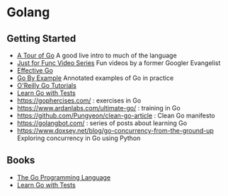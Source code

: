 # Golang

## Getting Started

* [A Tour of Go](https://tour.golang.org/) A good live intro to much of the language
* [Just for Func Video Series](https://www.youtube.com/channel/UC_BzFbxG2za3bp5NRRRXJSw) Fun videos by a former Googler Evangelist
* [Effective Go](https://golang.org/doc/effective_go.html)
* [Go By Example](https://gobyexample.com/) Annotated examples of Go in practice
* [O'Reilly Go Tutorials](https://learning.oreilly.com/videos/ultimate-go-programming/9780134757476)
* [Learn Go with Tests](https://quii.gitbook.io/learn-go-with-tests/)
* https://gophercises.com/ : exercises in Go
* https://www.ardanlabs.com/ultimate-go/ : training in Go
* https://github.com/Pungyeon/clean-go-article : Clean Go manifesto
* https://golangbot.com/ : series of posts about learning Go
* https://www.doxsey.net/blog/go-concurrency-from-the-ground-up Exploring concurrency in Go using Python

## Books

* [The Go Programming Language](https://www.gopl.io/)
* [Learn Go with Tests](https://quii.gitbook.io/learn-go-with-tests/)
